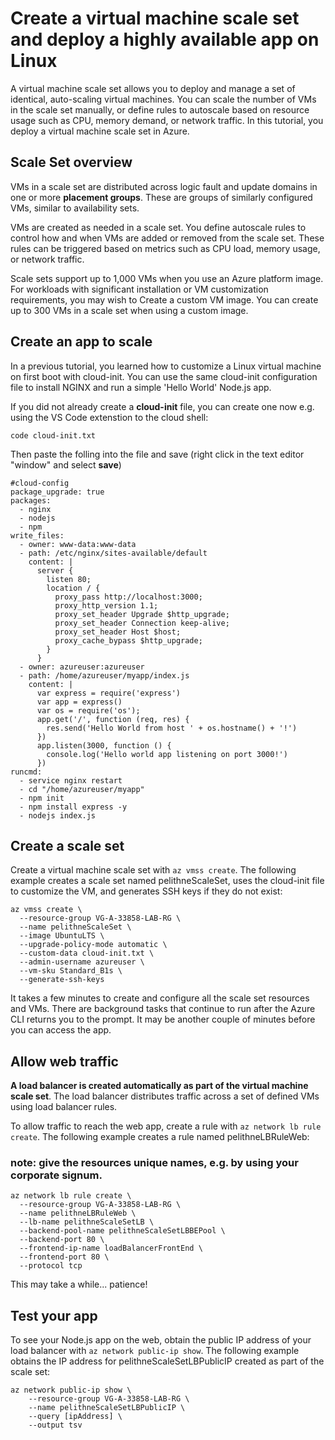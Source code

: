 # Create a virtual machine scale set and deploy a highly available app on Linux 

A virtual machine scale set allows you to deploy and manage a set of identical, auto-scaling virtual machines. You can scale the number of VMs in the scale set manually, or define rules to autoscale based on resource usage such as CPU, memory demand, or network traffic. In this tutorial, you deploy a virtual machine scale set in Azure. 

## Scale Set overview
VMs in a scale set are distributed across logic fault and update domains in one or more **placement groups**. These are groups of similarly configured VMs, similar to availability sets.

VMs are created as needed in a scale set. You define autoscale rules to control how and when VMs are added or removed from the scale set. These rules can be triggered based on metrics such as CPU load, memory usage, or network traffic.

Scale sets support up to 1,000 VMs when you use an Azure platform image. For workloads with significant installation or VM customization requirements, you may wish to Create a custom VM image. You can create up to 300 VMs in a scale set when using a custom image.

## Create an app to scale
In a previous tutorial, you learned how to customize a Linux virtual machine on first boot with cloud-init. You can use the same cloud-init configuration file to install NGINX and run a simple 'Hello World' Node.js app.

If you did not already create a **cloud-init** file, you can create one now e.g. using the VS Code extenstion to the cloud shell:

````console
code cloud-init.txt
````
Then paste the folling into the file and save (right click in the text editor "window" and select **save**)

````
#cloud-config
package_upgrade: true
packages:
  - nginx
  - nodejs
  - npm
write_files:
  - owner: www-data:www-data
  - path: /etc/nginx/sites-available/default
    content: |
      server {
        listen 80;
        location / {
          proxy_pass http://localhost:3000;
          proxy_http_version 1.1;
          proxy_set_header Upgrade $http_upgrade;
          proxy_set_header Connection keep-alive;
          proxy_set_header Host $host;
          proxy_cache_bypass $http_upgrade;
        }
      }
  - owner: azureuser:azureuser
  - path: /home/azureuser/myapp/index.js
    content: |
      var express = require('express')
      var app = express()
      var os = require('os');
      app.get('/', function (req, res) {
        res.send('Hello World from host ' + os.hostname() + '!')
      })
      app.listen(3000, function () {
        console.log('Hello world app listening on port 3000!')
      })
runcmd:
  - service nginx restart
  - cd "/home/azureuser/myapp"
  - npm init
  - npm install express -y
  - nodejs index.js
````

## Create a scale set

Create a virtual machine scale set with ````az vmss create````. The following example creates a scale set named pelithneScaleSet, uses the cloud-init file to customize the VM, and generates SSH keys if they do not exist:

````console
az vmss create \
  --resource-group VG-A-33858-LAB-RG \
  --name pelithneScaleSet \
  --image UbuntuLTS \
  --upgrade-policy-mode automatic \
  --custom-data cloud-init.txt \
  --admin-username azureuser \
  --vm-sku Standard_B1s \
  --generate-ssh-keys
````
It takes a few minutes to create and configure all the scale set resources and VMs. There are background tasks that continue to run after the Azure CLI returns you to the prompt. It may be another couple of minutes before you can access the app.

## Allow web traffic
**A load balancer is created automatically as part of the virtual machine scale set**. The load balancer distributes traffic across a set of defined VMs using load balancer rules. 

To allow traffic to reach the web app, create a rule with ````az network lb rule create````. The following example creates a rule named pelithneLBRuleWeb:

### note: give the resources unique names, e.g. by using your corporate signum.

````
az network lb rule create \
  --resource-group VG-A-33858-LAB-RG \
  --name pelithneLBRuleWeb \
  --lb-name pelithneScaleSetLB \
  --backend-pool-name pelithneScaleSetLBBEPool \
  --backend-port 80 \
  --frontend-ip-name loadBalancerFrontEnd \
  --frontend-port 80 \
  --protocol tcp
````
This may take a while... patience!

## Test your app
To see your Node.js app on the web, obtain the public IP address of your load balancer with ````az network public-ip show````. The following example obtains the IP address for pelithneScaleSetLBPublicIP created as part of the scale set:

````
az network public-ip show \
    --resource-group VG-A-33858-LAB-RG \
    --name pelithneScaleSetLBPublicIP \
    --query [ipAddress] \
    --output tsv
````

